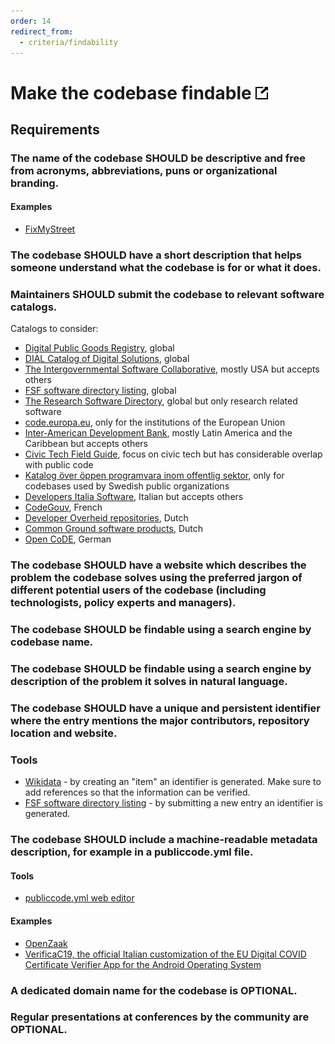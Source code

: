 ```yaml
---
order: 14
redirect_from:
  - criteria/findability
---
```


# Make the codebase findable [![This criterion in the Standard for Public Code](../assets/link-symbol.png)](https://standard.publiccode.net/criteria/make-the-codebase-findable.html)

<!-- SPDX-License-Identifier: CC0-1.0 -->
<!-- written in 2022 by The Foundation for Public Code <info@publiccode.net> -->

## Requirements

### The name of the codebase SHOULD be descriptive and free from acronyms, abbreviations, puns or organizational branding.

#### Examples

* [FixMyStreet](https://www.fixmystreet.com/)

### The codebase SHOULD have a short description that helps someone understand what the codebase is for or what it does.

### Maintainers SHOULD submit the codebase to relevant software catalogs.

Catalogs to consider:

* [Digital Public Goods Registry](https://digitalpublicgoods.net/registry/), global
* [DIAL Catalog of Digital Solutions](https://solutions.dial.community/), global
* [The Intergovernmental Software Collaborative](https://softwarecollaborative.org/), mostly USA but accepts others
* [FSF software directory listing](https://directory.fsf.org/wiki/Main_Page), global
* [The Research Software Directory](https://helmholtz.software/), global but only research related software
* [code.europa.eu](https://code.europa.eu/), only for the institutions of the European Union
* [Inter-American Development Bank](https://code.iadb.org/en/about), mostly Latin America and the Caribbean but accepts others
* [Civic Tech Field Guide](https://directory.civictech.guide/listing-category/the-tech), focus on civic tech but has considerable overlap with public code
* [Katalog över öppen programvara inom offentlig sektor](https://offentligkod.se/), only for codebases used by Swedish public organizations
* [Developers Italia Software](https://developers.italia.it/it/software.html), Italian but accepts others
* [CodeGouv](https://code.gouv.fr/), French
* [Developer Overheid repositories](https://developer.overheid.nl/repositorys), Dutch
* [Common Ground software products](https://componentencatalogus.commonground.nl/producten), Dutch
* [Open CoDE](https://gitlab.opencode.de/explore), German

### The codebase SHOULD have a website which describes the problem the codebase solves using the preferred jargon of different potential users of the codebase (including technologists, policy experts and managers).

### The codebase SHOULD be findable using a search engine by codebase name.

### The codebase SHOULD be findable using a search engine by description of the problem it solves in natural language.

### The codebase SHOULD have a unique and persistent identifier where the entry mentions the major contributors, repository location and website.

### Tools

* [Wikidata](https://www.wikidata.org) - by creating an "item" an identifier is generated. Make sure to add references so that the information can be verified.
* [FSF software directory listing](https://directory.fsf.org/wiki/Main_Page) - by submitting a new entry an identifier is generated.

### The codebase SHOULD include a machine-readable metadata description, for example in a publiccode.yml file.

#### Tools

* [publiccode.yml web editor](https://publiccode-editor.developers.italia.it/)

#### Examples

* [OpenZaak](https://github.com/open-zaak/open-zaak/blob/main/publiccode.yaml)
* [VerificaC19, the official Italian customization of the EU Digital COVID Certificate Verifier App for the Android Operating System](https://github.com/ministero-salute/it-dgc-verificaC19-android/blob/develop/publiccode.yml)

### A dedicated domain name for the codebase is OPTIONAL.

### Regular presentations at conferences by the community are OPTIONAL.
